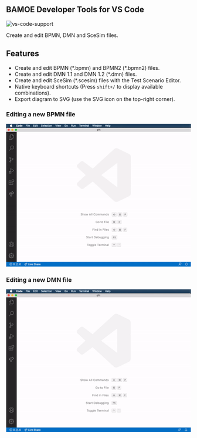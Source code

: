 ## BAMOE Developer Tools for VS Code

![vs-code-support](https://img.shields.io/badge/Visual%20Studio%20Code-1.66.0+-blue.svg)

Create and edit BPMN, DMN and SceSim files.

## Features

- Create and edit BPMN (\*.bpmn) and BPMN2 (\*.bpmn2) files.
- Create and edit DMN 1.1 and DMN 1.2 (\*.dmn) files.
- Create and edit SceSim (\*.scesim) files with the Test Scenario Editor.
- Native keyboard shortcuts (Press `shift+/` to display available combinations).
- Export diagram to SVG (use the SVG icon on the top-right corner).


### Editing a new BPMN file

![alt](./bamoe-developer-tools-for-vscode/vscode-extension/gifs/bpmn.gif?raw=true)

### Editing a new DMN file

![alt](./bamoe-developer-tools-for-vscode/vscode-extension/gifs/dmn.gif?raw=true)
